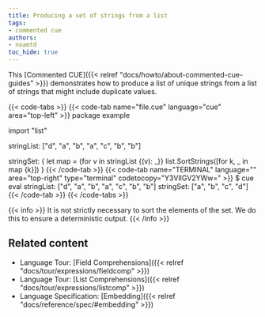 ```yaml
---
title: Producing a set of strings from a list
tags:
- commented cue
authors:
- noamtd
toc_hide: true
---
```


This [Commented CUE]({{< relref "docs/howto/about-commented-cue-guides" >}})
demonstrates how to produce a list of unique strings from a list of
strings that might include duplicate values.

<!--more-->

{{< code-tabs >}}
{{< code-tab name="file.cue" language="cue" area="top-left" >}}
package example

import "list"

stringList: ["d", "a", "b", "a", "c", "b", "b"]

stringSet: {
	let map = {for v in stringList {(v): _}}
	list.SortStrings([for k, _ in map {k}])
}
{{< /code-tab >}}
{{< code-tab name="TERMINAL" language="" area="top-right" type="terminal" codetocopy="Y3VlIGV2YWw=" >}}
$ cue eval
stringList: ["d", "a", "b", "a", "c", "b", "b"]
stringSet: ["a", "b", "c", "d"]
{{< /code-tab >}}
{{< /code-tabs >}}

{{< info >}}
It is not strictly necessary to sort the elements of the set.
We do this to ensure a deterministic output.
{{< /info >}}

## Related content

- Language Tour: [Field Comprehensions]({{< relref "docs/tour/expressions/fieldcomp" >}})
- Language Tour: [List Comprehensions]({{< relref "docs/tour/expressions/listcomp" >}})
- Language Specification: [Embedding]({{< relref "docs/reference/spec/#embedding" >}})
